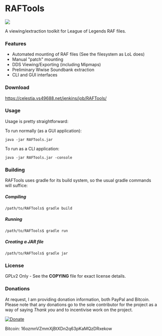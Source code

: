 # RAFTools

![](https://travis-ci.org/vs49688/RAFTools.svg?branch=master)

A viewing/extraction toolkit for League of Legends RAF files.

### Features
 * Automated mounting of RAF files (See the filesystem as LoL does)
 * Manual "patch" mounting
 * DDS Viewing/Exporting (including Mipmaps)
 * Preliminary Wwise Soundbank extraction
 * CLI and GUI interfaces

### Download
https://celestia.vs49688.net/jenkins/job/RAFTools/

### Usage
Usage is pretty straightforward:

To run normally (as a GUI application):
```
java -jar RAFTools.jar
```

To run as a CLI application:
```
java -jar RAFTools.jar -console
```

### Building
RAFTools uses gradle for its build system, so the usual gradle commands will suffice:

##### Compiling
```
/path/to/RAFTools$ gradle build
```

##### Running
```
/path/to/RAFTools$ gradle run
```

##### Creating a JAR file
```
/path/to/RAFTools$ gradle jar
```

### License
GPLv2 Only - See the **COPYING** file for exact license details.

### Donations
At request, I am providing donation information, both PayPal and Bitcoin. Please note
that any donations go to the sole contributor for the project as a way of saying _Thank you_
and to incentivise work on the project.

[![Donate](https://img.shields.io/badge/Donate-PayPal-green.svg)](https://www.paypal.me/vs49688)

Bitcoin: 16ozmnVZmmXjBtXDn2q63pKaMQzDRxekow